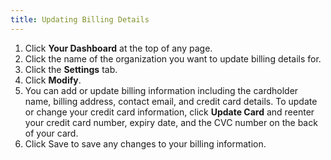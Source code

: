 ```yaml
---
title: Updating Billing Details
---
```


1. Click **Your Dashboard** at the top of any page.
2. Click the name of the organization you want to update billing details for.
3. Click the **Settings** tab.
4. Click **Modify**.
5. You can add or update billing information including the cardholder name, billing address, contact email, and credit card details. To update or change your credit card information, click **Update Card** and reenter your credit card number, expiry date, and the CVC number on the back of your card.
6. Click Save to save any changes to your billing information.  